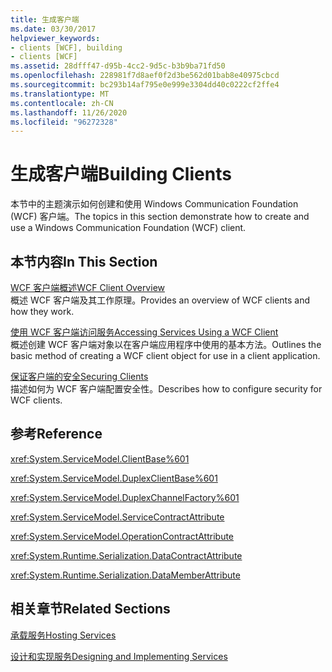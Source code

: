 ```yaml
---
title: 生成客户端
ms.date: 03/30/2017
helpviewer_keywords:
- clients [WCF], building
- clients [WCF]
ms.assetid: 28dfff47-d95b-4cc2-9d5c-b3b9ba71fd50
ms.openlocfilehash: 228981f7d8aef0f2d3be562d01bab8e40975cbcd
ms.sourcegitcommit: bc293b14af795e0e999e3304dd40c0222cf2ffe4
ms.translationtype: MT
ms.contentlocale: zh-CN
ms.lasthandoff: 11/26/2020
ms.locfileid: "96272328"
---
```

# <a name="building-clients"></a><span data-ttu-id="44d5b-102">生成客户端</span><span class="sxs-lookup"><span data-stu-id="44d5b-102">Building Clients</span></span>

<span data-ttu-id="44d5b-103">本节中的主题演示如何创建和使用 Windows Communication Foundation (WCF) 客户端。</span><span class="sxs-lookup"><span data-stu-id="44d5b-103">The topics in this section demonstrate how to create and use a Windows Communication Foundation (WCF) client.</span></span>  
  
## <a name="in-this-section"></a><span data-ttu-id="44d5b-104">本节内容</span><span class="sxs-lookup"><span data-stu-id="44d5b-104">In This Section</span></span>  

 [<span data-ttu-id="44d5b-105">WCF 客户端概述</span><span class="sxs-lookup"><span data-stu-id="44d5b-105">WCF Client Overview</span></span>](wcf-client-overview.md)  
 <span data-ttu-id="44d5b-106">概述 WCF 客户端及其工作原理。</span><span class="sxs-lookup"><span data-stu-id="44d5b-106">Provides an overview of WCF clients and how they work.</span></span>  
  
 [<span data-ttu-id="44d5b-107">使用 WCF 客户端访问服务</span><span class="sxs-lookup"><span data-stu-id="44d5b-107">Accessing Services Using a WCF Client</span></span>](accessing-services-using-a-wcf-client.md)  
 <span data-ttu-id="44d5b-108">概述创建 WCF 客户端对象以在客户端应用程序中使用的基本方法。</span><span class="sxs-lookup"><span data-stu-id="44d5b-108">Outlines the basic method of creating a WCF client object for use in a client application.</span></span>  
  
 [<span data-ttu-id="44d5b-109">保证客户端的安全</span><span class="sxs-lookup"><span data-stu-id="44d5b-109">Securing Clients</span></span>](securing-clients.md)  
 <span data-ttu-id="44d5b-110">描述如何为 WCF 客户端配置安全性。</span><span class="sxs-lookup"><span data-stu-id="44d5b-110">Describes how to configure security for WCF clients.</span></span>  
  
## <a name="reference"></a><span data-ttu-id="44d5b-111">参考</span><span class="sxs-lookup"><span data-stu-id="44d5b-111">Reference</span></span>  

 <xref:System.ServiceModel.ClientBase%601>  
  
 <xref:System.ServiceModel.DuplexClientBase%601>  
  
 <xref:System.ServiceModel.DuplexChannelFactory%601>  
  
 <xref:System.ServiceModel.ServiceContractAttribute>  
  
 <xref:System.ServiceModel.OperationContractAttribute>  
  
 <xref:System.Runtime.Serialization.DataContractAttribute>  
  
 <xref:System.Runtime.Serialization.DataMemberAttribute>  
  
## <a name="related-sections"></a><span data-ttu-id="44d5b-112">相关章节</span><span class="sxs-lookup"><span data-stu-id="44d5b-112">Related Sections</span></span>  

 [<span data-ttu-id="44d5b-113">承载服务</span><span class="sxs-lookup"><span data-stu-id="44d5b-113">Hosting Services</span></span>](hosting-services.md)  
  
 [<span data-ttu-id="44d5b-114">设计和实现服务</span><span class="sxs-lookup"><span data-stu-id="44d5b-114">Designing and Implementing Services</span></span>](designing-and-implementing-services.md)

